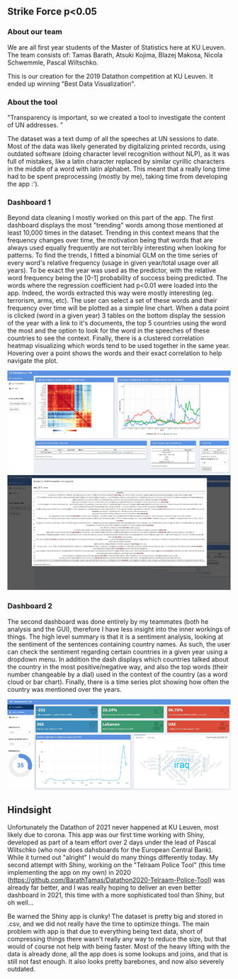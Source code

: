 ## Strike Force p<0.05
### About our team

We are all first year students of the Master of Statistics here at KU Leuven. The team consists of: Tamas Barath, Atsuki Kojima, Blazej Makosa, Nicola Schwemmle, Pascal Wiltschko.


This is our creation for the 2019 Datathon competition at KU Leuven. It ended up winning "Best Data Visualization".


### About the tool

"Transparency is important, so we created a tool to investigate the content of UN addresses. "

The dataset was a text dump of all the speeches at UN sessions to date. Most of the data was likely generated by digitalizing printed records, using outdated software (doing character level recognition without NLP), as it was full of mistakes, like a latin character replaced by similar cyrillic characters in the middle of a word with latin alphabet. This meant that a really long time had to be spent preprocessing (mostly by me), taking time from developing the app :').
### Dashboard 1
Beyond data cleaning I mostly worked on this part of the app. The first dashboard displays the most "trending" words among those mentioned at least 10,000 times in the dataset. Trending in this context means that the frequency changes over time, the motivation being that words that are always used equally frequently are not terribly interesting when looking for patterns. To find the trends, I fitted a binomial GLM on the time series of every word's relative frequency (usage in given year/total usage over all years). To be exact the year was used as the predictor, with the relative word frequency being the [0-1] probability of success being predicted. The words where the regression coefficient had p<0.01 were loaded into the app. Indeed, the words extracted this way were mostly interesting (eg. terrorism, arms, etc). The user can select a set of these words and their frequency over time will be plotted as a simple line chart. When a data point is clicked (word in a given year) 3 tables on the bottom display the session of the year with a link to it's documents, the top 5 countries using the word the most and the option to look for the word in the speeches of these countries to see the context. Finally, there is a clustered correlation heatmap visualizing which words tend to be used together in the same year. Hovering over a point shows the words and their exact correlation to help navigate the plot.

![Alt text](https://github.com/BarathTamas/datathon2019/blob/master/dash1.JPG "Dash1")
![Alt text](https://github.com/BarathTamas/datathon2019/blob/master/findquote.JPG "Quotes")

### Dashboard 2
The second dashboard was done entirely by my teammates (both he analysis and the GUI), therefore I have less insight into the inner workings of things. The high level summary is that it is a sentiment analysis, looking at the sentiment of the sentences containing country names. As such, the user can check the sentiment regarding certain countries in a given year using a dropdown menu. In addition the dash displays which countries talked about the country in the most positive/negative way, and also the top words (their number changeable by a dial) used in the context of the country (as a word cloud or bar chart). Finally, there is a time series plot showing how often the country was mentioned over the years.

![Alt text](https://github.com/BarathTamas/datathon2019/blob/master/dash2.JPG "Dash2")

## Hindsight
Unfortunately the Datathon of 2021 never happened at KU Leuven, most likely due to corona. This app was our first time working with Shiny, developed as part of a team effort over 2 days under the lead of Pascal Wiltschko (who now does dahsboards for the European Central Bank). While it turned out "alright" I would do many things differently today. My second attempt with Shiny, working on the "Telraam Police Tool" (this time implementing the app on my own) in 2020 (https://github.com/BarathTamas/Datathon2020-Telraam-Police-Tool) was already far better, and I was really hoping to deliver an even better dashboard in 2021, this time with a more sophisticated tool than Shiny, but oh well...

Be warned the Shiny app is clunky! The dataset is pretty big and stored in .csv, and we did not really have the time to optimize things. 
The main problem with app is that due to everything being text data, short of compressing things there wasn't really any way to reduce the size, but that would of course not help with being faster. Most of the heavy lifting with the data is already done, all the app does is some lookups and joins, and that is still not fast enough. It also looks pretty barebones, and now also severely outdated.
